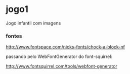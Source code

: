 jogo1
=====

Jogo infantil com imagens


### fontes

http://www.fontspace.com/nicks-fonts/chock-a-block-nf

passando pelo WebFontGenerator do font-squirrel:

http://www.fontsquirrel.com/tools/webfont-generator